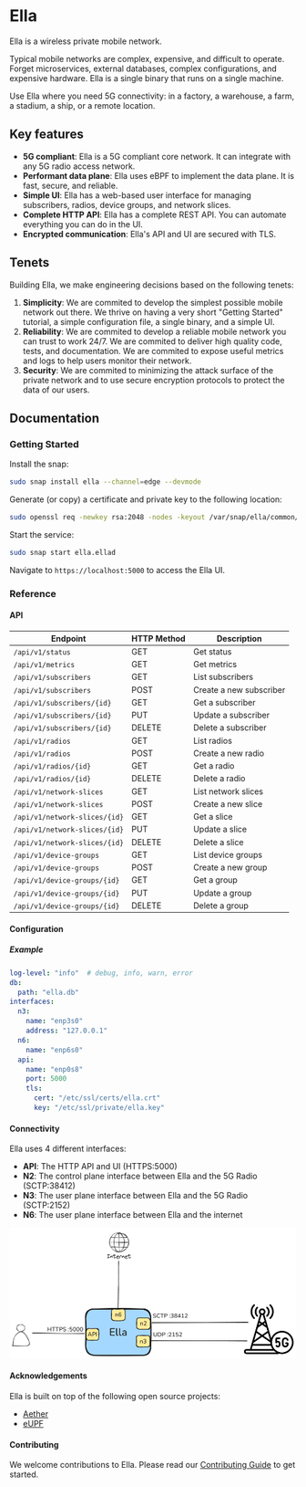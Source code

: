 # Ella

Ella is a wireless private mobile network.

Typical mobile networks are complex, expensive, and difficult to operate. Forget microservices, external databases, complex configurations, and expensive hardware. Ella is a single binary that runs on a single machine.

Use Ella where you need 5G connectivity: in a factory, a warehouse, a farm, a stadium, a ship, or a remote location.

## Key features

* **5G compliant**: Ella is a 5G compliant core network. It can integrate with any 5G radio access network.
* **Performant data plane**: Ella uses eBPF to implement the data plane. It is fast, secure, and reliable.
* **Simple UI**: Ella has a web-based user interface for managing subscribers, radios, device groups, and network slices.
* **Complete HTTP API**: Ella has a complete REST API. You can automate everything you can do in the UI.
* **Encrypted communication**: Ella's API and UI are secured with TLS.

## Tenets

Building Ella, we make engineering decisions based on the following tenets:
1. **Simplicity**: We are commited to develop the simplest possible mobile network out there. We thrive on having a very short "Getting Started" tutorial, a simple configuration file, a single binary, and a simple UI.
2. **Reliability**: We are commited to develop a reliable mobile network you can trust to work 24/7. We are commited to deliver high quality code, tests, and documentation. We are commited to expose useful metrics and logs to help users monitor their network.
3. **Security**: We are commited to minimizing the attack surface of the private network and to use secure encryption protocols to protect the data of our users.

## Documentation

### Getting Started

Install the snap:

```bash
sudo snap install ella --channel=edge --devmode
```

Generate (or copy) a certificate and private key to the following location:
```bash
sudo openssl req -newkey rsa:2048 -nodes -keyout /var/snap/ella/common/key.pem -x509 -days 1 -out /var/snap/ella/common/cert.pem -subj "/CN=example.com"
```

Start the service:
```bash
sudo snap start ella.ellad
```

Navigate to `https://localhost:5000` to access the Ella UI.

### Reference

#### API

| Endpoint                      | HTTP Method | Description             |
| ----------------------------- | ----------- | ----------------------- |
| `/api/v1/status`              | GET         | Get status              |
| `/api/v1/metrics`             | GET         | Get metrics             |
| `/api/v1/subscribers`         | GET         | List subscribers        |
| `/api/v1/subscribers`         | POST        | Create a new subscriber |
| `/api/v1/subscribers/{id}`    | GET         | Get a subscriber        |
| `/api/v1/subscribers/{id}`    | PUT         | Update a subscriber     |
| `/api/v1/subscribers/{id}`    | DELETE      | Delete a subscriber     |
| `/api/v1/radios`              | GET         | List radios             |
| `/api/v1/radios`              | POST        | Create a new radio      |
| `/api/v1/radios/{id}`         | GET         | Get a radio             |
| `/api/v1/radios/{id}`         | DELETE      | Delete a radio          |
| `/api/v1/network-slices`      | GET         | List network slices     |
| `/api/v1/network-slices`      | POST        | Create a new slice      |
| `/api/v1/network-slices/{id}` | GET         | Get a slice             |
| `/api/v1/network-slices/{id}` | PUT         | Update a slice          |
| `/api/v1/network-slices/{id}` | DELETE      | Delete a slice          |
| `/api/v1/device-groups`       | GET         | List device groups      |
| `/api/v1/device-groups`       | POST        | Create a new group      |
| `/api/v1/device-groups/{id}`  | GET         | Get a group             |
| `/api/v1/device-groups/{id}`  | PUT         | Update a group          |
| `/api/v1/device-groups/{id}`  | DELETE      | Delete a group          |


#### Configuration

##### Example

```yaml
log-level: "info"  # debug, info, warn, error
db:
  path: "ella.db"
interfaces: 
  n3: 
    name: "enp3s0"
    address: "127.0.0.1"
  n6:
    name: "enp6s0"
  api:
    name: "enp0s8"
    port: 5000
    tls:
      cert: "/etc/ssl/certs/ella.crt"
      key: "/etc/ssl/private/ella.key"
```

#### Connectivity

Ella uses 4 different interfaces:

- **API**: The HTTP API and UI (HTTPS:5000)
- **N2**: The control plane interface between Ella and the 5G Radio (SCTP:38412)
- **N3**: The user plane interface between Ella and the 5G Radio (SCTP:2152)
- **N6**: The user plane interface between Ella and the internet

![alt text](connectivity.png)

#### Acknowledgements

Ella is built on top of the following open source projects:
- [Aether](https://aetherproject.org/)
- [eUPF](https://github.com/edgecomllc/eupf)

#### Contributing

We welcome contributions to Ella. Please read our [Contributing Guide](CONTRIBUTING.md) to get started.
